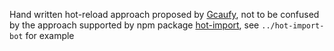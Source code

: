 Hand written hot-reload approach proposed by
[Gcaufy](https://github.com/Gcaufy), not to be confused by 
the approach supported by npm package
[hot-import](https://www.npmjs.com/package/hot-import),
see `../hot-import-bot` for example

